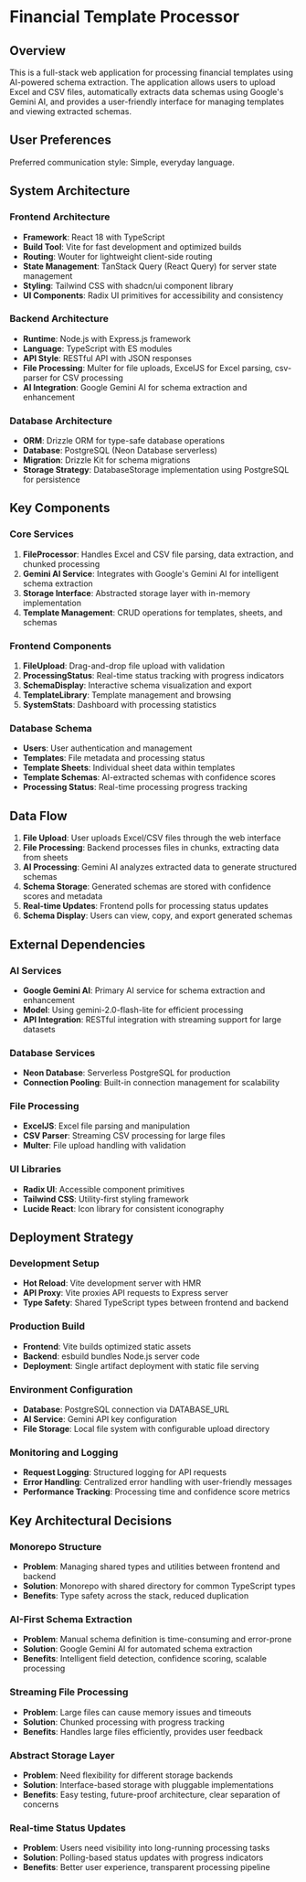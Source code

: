 # Financial Template Processor

## Overview

This is a full-stack web application for processing financial templates using AI-powered schema extraction. The application allows users to upload Excel and CSV files, automatically extracts data schemas using Google's Gemini AI, and provides a user-friendly interface for managing templates and viewing extracted schemas.

## User Preferences

Preferred communication style: Simple, everyday language.

## System Architecture

### Frontend Architecture
- **Framework**: React 18 with TypeScript
- **Build Tool**: Vite for fast development and optimized builds
- **Routing**: Wouter for lightweight client-side routing
- **State Management**: TanStack Query (React Query) for server state management
- **Styling**: Tailwind CSS with shadcn/ui component library
- **UI Components**: Radix UI primitives for accessibility and consistency

### Backend Architecture
- **Runtime**: Node.js with Express.js framework
- **Language**: TypeScript with ES modules
- **API Style**: RESTful API with JSON responses
- **File Processing**: Multer for file uploads, ExcelJS for Excel parsing, csv-parser for CSV processing
- **AI Integration**: Google Gemini AI for schema extraction and enhancement

### Database Architecture
- **ORM**: Drizzle ORM for type-safe database operations
- **Database**: PostgreSQL (Neon Database serverless)
- **Migration**: Drizzle Kit for schema migrations
- **Storage Strategy**: DatabaseStorage implementation using PostgreSQL for persistence

## Key Components

### Core Services
1. **FileProcessor**: Handles Excel and CSV file parsing, data extraction, and chunked processing
2. **Gemini AI Service**: Integrates with Google's Gemini AI for intelligent schema extraction
3. **Storage Interface**: Abstracted storage layer with in-memory implementation
4. **Template Management**: CRUD operations for templates, sheets, and schemas

### Frontend Components
1. **FileUpload**: Drag-and-drop file upload with validation
2. **ProcessingStatus**: Real-time status tracking with progress indicators
3. **SchemaDisplay**: Interactive schema visualization and export
4. **TemplateLibrary**: Template management and browsing
5. **SystemStats**: Dashboard with processing statistics

### Database Schema
- **Users**: User authentication and management
- **Templates**: File metadata and processing status
- **Template Sheets**: Individual sheet data within templates
- **Template Schemas**: AI-extracted schemas with confidence scores
- **Processing Status**: Real-time processing progress tracking

## Data Flow

1. **File Upload**: User uploads Excel/CSV files through the web interface
2. **File Processing**: Backend processes files in chunks, extracting data from sheets
3. **AI Processing**: Gemini AI analyzes extracted data to generate structured schemas
4. **Schema Storage**: Generated schemas are stored with confidence scores and metadata
5. **Real-time Updates**: Frontend polls for processing status updates
6. **Schema Display**: Users can view, copy, and export generated schemas

## External Dependencies

### AI Services
- **Google Gemini AI**: Primary AI service for schema extraction and enhancement
- **Model**: Using gemini-2.0-flash-lite for efficient processing
- **API Integration**: RESTful integration with streaming support for large datasets

### Database Services
- **Neon Database**: Serverless PostgreSQL for production
- **Connection Pooling**: Built-in connection management for scalability

### File Processing
- **ExcelJS**: Excel file parsing and manipulation
- **CSV Parser**: Streaming CSV processing for large files
- **Multer**: File upload handling with validation

### UI Libraries
- **Radix UI**: Accessible component primitives
- **Tailwind CSS**: Utility-first styling framework
- **Lucide React**: Icon library for consistent iconography

## Deployment Strategy

### Development Setup
- **Hot Reload**: Vite development server with HMR
- **API Proxy**: Vite proxies API requests to Express server
- **Type Safety**: Shared TypeScript types between frontend and backend

### Production Build
- **Frontend**: Vite builds optimized static assets
- **Backend**: esbuild bundles Node.js server code
- **Deployment**: Single artifact deployment with static file serving

### Environment Configuration
- **Database**: PostgreSQL connection via DATABASE_URL
- **AI Service**: Gemini API key configuration
- **File Storage**: Local file system with configurable upload directory

### Monitoring and Logging
- **Request Logging**: Structured logging for API requests
- **Error Handling**: Centralized error handling with user-friendly messages
- **Performance Tracking**: Processing time and confidence score metrics

## Key Architectural Decisions

### Monorepo Structure
- **Problem**: Managing shared types and utilities between frontend and backend
- **Solution**: Monorepo with shared directory for common TypeScript types
- **Benefits**: Type safety across the stack, reduced duplication

### AI-First Schema Extraction
- **Problem**: Manual schema definition is time-consuming and error-prone
- **Solution**: Google Gemini AI for automated schema extraction
- **Benefits**: Intelligent field detection, confidence scoring, scalable processing

### Streaming File Processing
- **Problem**: Large files can cause memory issues and timeouts
- **Solution**: Chunked processing with progress tracking
- **Benefits**: Handles large files efficiently, provides user feedback

### Abstract Storage Layer
- **Problem**: Need flexibility for different storage backends
- **Solution**: Interface-based storage with pluggable implementations
- **Benefits**: Easy testing, future-proof architecture, clear separation of concerns

### Real-time Status Updates
- **Problem**: Users need visibility into long-running processing tasks
- **Solution**: Polling-based status updates with progress indicators
- **Benefits**: Better user experience, transparent processing pipeline